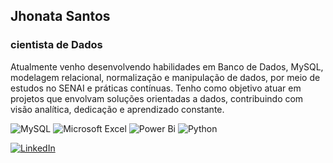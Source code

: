 ## Jhonata Santos
### cientista de Dados

Atualmente venho desenvolvendo habilidades em Banco de Dados, MySQL, modelagem relacional, normalização e manipulação de dados, por meio de estudos no SENAI e práticas contínuas.
Tenho como objetivo atuar em projetos que envolvam soluções orientadas a dados, contribuindo com visão analítica, dedicação e aprendizado constante.

![MySQL](https://img.shields.io/badge/mysql-4479A1.svg?style=for-the-badge&logo=mysql&logoColor=white)
![Microsoft Excel](https://img.shields.io/badge/Microsoft_Excel-217346?style=for-the-badge&logo=microsoft-excel&logoColor=white)
![Power Bi](https://img.shields.io/badge/power_bi-F2C811?style=for-the-badge&logo=powerbi&logoColor=black)
![Python](https://img.shields.io/badge/python-3670A0?style=for-the-badge&logo=python&logoColor=ffdd54)

[![LinkedIn](https://img.shields.io/badge/linkedin-%230077B5.svg?style=for-the-badge&logo=linkedin&logoColor=white)](https://www.linkedin.com/in/jhonata-pinheiro/?lipi=urn%3Ali%3Apage%3Ad_flagship3_profile_view_base_contact_details%3B2JXQuIXsTDK6N%2FLoB9Rs1w%3D%3D)
